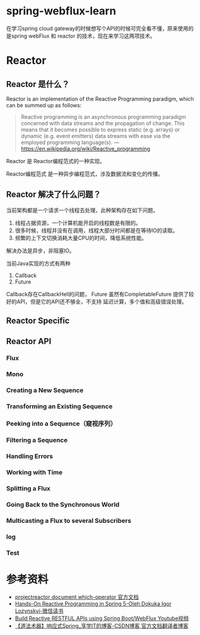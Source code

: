 # spring-webflux-learn
在学习spring cloud gateway的时候想写个API的时候可完全看不懂，原来使用的是spring webFlux 和 reactor 的技术，现在来学习这两项技术。

#  Reactor
## Reactor 是什么？
Reactor is an implementation of the Reactive Programming paradigm, which can be summed up as follows:


> Reactive programming is an asynchronous programming paradigm concerned with data streams and the propagation of change. This means that it becomes possible to express static (e.g. arrays) or dynamic (e.g. event emitters) data streams with ease via the employed programming language(s).
— https://en.wikipedia.org/wiki/Reactive_programming

Reactor 是 Reactor编程范式的一种实现。

Reactor编程范式 是一种异步编程范式，涉及数据流和变化的传播。


## Reactor 解决了什么问题？
当前架构都是一个请求一个线程去处理，此种架构存在如下问题。
1. 线程占据资源，一个计算机能开启的线程数是有限的。
2. 很多时候，线程并没有在调用，线程大部分时间都是在等待IO的读取。
3. 频繁的上下文切换消耗大量CPU的时间，降低系统性能。



解决办法是异步，非阻塞IO。

当前Java实现的方式有两种
1. Callback
2. Future

Callback存在CallbackHell的问题，
Future 虽然有CompletableFuture 提供了较好的API，但是它的API还不够全，不支持 延迟计算，多个值和高级错误处理。



## Reactor Specific

## Reactor API

### Flux

### Mono
 
### Creating a New Sequence

### Transforming an Existing Sequence 

### Peeking into a Sequence（窥视序列）

### Filtering a Sequence

### Handling Errors

### Working with Time

### Splitting a Flux

### Going Back to the Synchronous World

### Multicasting a Flux to several Subscribers

### log

### Test



# 参考资料
- [projectreactor document which-operator 官方文档](https://projectreactor.io/docs/core/release/reference/#which-operator)
- [Hands-On Reactive Programming in Spring 5-Oleh Dokuka Igor Lozynskyi-微信读书](https://weread.qq.com/web/reader/df932ae0722ffcb0df9de61kc8f3245027cc8ffe9a588b8)
- [Build Reactive RESTFUL APIs using Spring Boot/WebFlux Youtube视频](https://www.youtube.com/watch?v=IK26KdGRl48&list=PLnXn1AViWyL70R5GuXt_nIDZytYBnvBdd&index=1)
- [【道法术器】响应式Spring_享学IT的博客-CSDN博客  官方文档翻译者博客](https://blog.csdn.net/get_set/category_9272724.html)